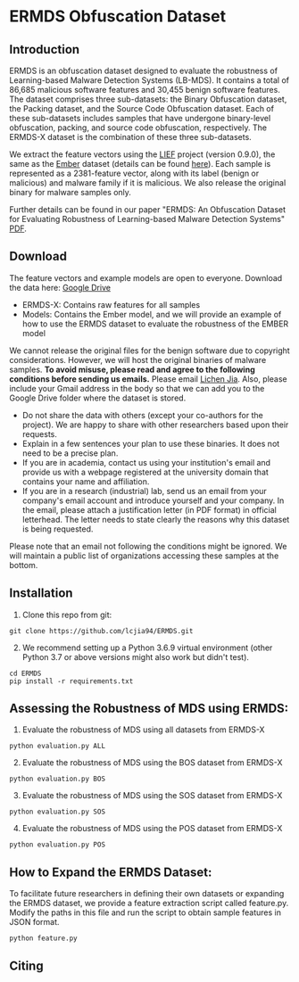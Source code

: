 # ERMDS Obfuscation Dataset

## Introduction
ERMDS is an obfuscation dataset designed to evaluate the robustness of Learning-based Malware Detection Systems (LB-MDS). It contains a total of 86,685 malicious software features and 30,455 benign software features. The dataset comprises three sub-datasets: the Binary Obfuscation dataset, the Packing dataset, and the Source Code Obfuscation dataset. Each of these sub-datasets includes samples that have undergone binary-level obfuscation, packing, and source code obfuscation, respectively. The ERMDS-X dataset is the combination of these three sub-datasets.

We extract the feature vectors using the [LIEF](https://lief.quarkslab.com/) project (version 0.9.0), the same as the [Ember](https://github.com/elastic/ember) dataset (details can be found [here](https://github.com/elastic/ember/blob/master/ember/features.py)). Each sample is represented as a 2381-feature vector, along with its label (benign or malicious) and malware family if it is malicious. We also release the original binary for malware samples only.

Further details can be found in our paper "ERMDS: An Obfuscation Dataset for Evaluating Robustness of Learning-based Malware Detection Systems" [PDF]().

## Download
The feature vectors and example models are open to everyone. Download the data here: [Google Drive](https://drive.google.com/drive/folders/10Oomg2byEGy3Qiz51MGH7a9sTit1Za-u?usp=sharing)
- ERMDS-X: Contains raw features for all samples
- Models: Contains the Ember model, and we will provide an example of how to use the ERMDS dataset to evaluate the robustness of the EMBER model

We cannot release the original files for the benign software due to copyright considerations. However, we will host the original binaries of malware samples. **To avoid misuse, please read and agree to the following conditions before sending us emails.** Please email [Lichen Jia](lcjia@gmail.com). Also, please include your Gmail address in the body so that we can add you to the Google Drive folder where the dataset is stored.

- Do not share the data with others (except your co-authors for the project). We are happy to share with other researchers based upon their requests.
- Explain in a few sentences your plan to use these binaries. It does not need to be a precise plan.
- If you are in academia, contact us using your institution's email and provide us with a webpage registered at the university domain that contains your name and affiliation.
- If you are in a research (industrial) lab, send us an email from your company's email account and introduce yourself and your company. In the email, please attach a justification letter (in PDF format) in official letterhead. The letter needs to state clearly the reasons why this dataset is being requested.

Please note that an email not following the conditions might be ignored. We will maintain a public list of organizations accessing these samples at the bottom.

## Installation
1. Clone this repo from git:
```
git clone https://github.com/lcjia94/ERMDS.git
```

2. We recommend setting up a Python 3.6.9 virtual environment (other Python 3.7 or above versions might also work but didn't test).
```
cd ERMDS
pip install -r requirements.txt
```

## Assessing the Robustness of MDS using ERMDS:
1. Evaluate the robustness of MDS using all datasets from ERMDS-X
```
python evaluation.py ALL
```

2. Evaluate the robustness of MDS using the BOS dataset from ERMDS-X
```
python evaluation.py BOS
```
3. Evaluate the robustness of MDS using the SOS dataset from ERMDS-X
```
python evaluation.py SOS
```
4. Evaluate the robustness of MDS using the POS dataset from ERMDS-X
```
python evaluation.py POS
```

## How to Expand the ERMDS Dataset:
To facilitate future researchers in defining their own datasets or expanding the ERMDS dataset, we provide a feature extraction script called feature.py. Modify the paths in this file and run the script to obtain sample features in JSON format.

```
python feature.py
```

## Citing
